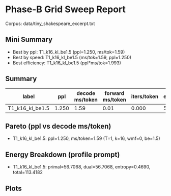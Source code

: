 # Phase-B Grid Sweep Report

Corpus: data/tiny_shakespeare_excerpt.txt

## Mini Summary

- Best by ppl: T1_k16_kl_be1.5 (ppl=1.250, ms/tok=1.59)
- Best by speed: T1_k16_kl_be1.5 (ms/tok=1.59, ppl=1.250)
- Best efficiency: T1_k16_kl_be1.5 (ppl*ms/tok=1.993)

## Summary

| label | ppl | decode ms/token | forward ms/token | iters/token | epochs | tokens | total s | T | k | wmf | beta_end |
| --- | --- | --- | --- | --- | --- | --- | --- | --- | --- | --- | --- |
| T1_k16_kl_be1.5 | 1.250 | 1.59 | 0.01 | 0.000 | 5 | 537600 | 23.2 | 1 | 16 | 0 | 1.5 |

## Pareto (ppl vs decode ms/token)

- T1_k16_kl_be1.5: ppl=1.250, ms/token=1.59 (T=1, k=16, wmf=0, be=1.5)

## Energy Breakdown (profile prompt)

- T1_k16_kl_be1.5: primal=56.7068, dual=56.7068, entropy=0.4690, total=113.4182

## Plots
